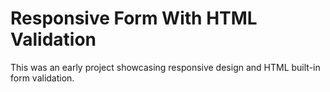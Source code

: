 # Responsive Form With HTML Validation
 
This was an early project showcasing responsive design and HTML built-in form validation.
